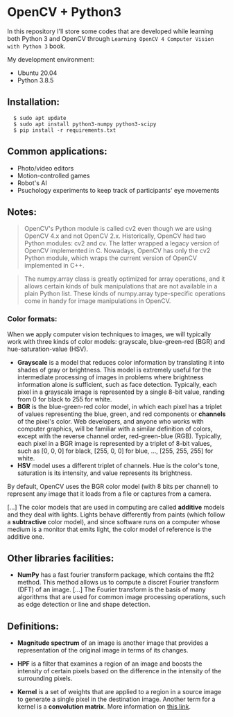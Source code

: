 # OpenCV + Python3

In this repository I'll store some codes that are developed while learning both Python 3 and OpenCV through `Learning OpenCV 4 Computer Vision with Python 3` book.

My development environment:

* Ubuntu 20.04
* Python 3.8.5

## Installation:

```shell
  $ sudo apt update
  $ sudo apt install python3-numpy python3-scipy
  $ pip install -r requirements.txt
```

## Common applications:

* Photo/video editors
* Motion-controlled games
* Robot's AI
* Psuchology experiments to keep track of participants' eye movements

## Notes:

> OpenCV's Python module is called cv2 even though we are using OpenCV 4.x and not OpenCV 2.x. Historically, OpenCV had two Python modules: cv2 and cv. The latter wrapped a legacy version of OpenCV implemented in C. Nowadays, OpenCV has only the cv2 Python module, which wraps the current version of OpenCV implemented in C++.

> The numpy.array class is greatly optimized for array operations, and it allows certain kinds of bulk manipulations that are not available in a plain Python list. These kinds of numpy.array type-specific operations come in handy for image manipulations in OpenCV.


### Color formats:

When we apply computer vision techniques to images, we will typically work with three kinds of color models: grayscale, blue-green-red (BGR) and hue-saturation-value (HSV).

* **Grayscale** is a model that reduces color information by translating it into shades of gray or brightness. This model is extremely useful for the intermediate processing of images in problems where brightness information alone is sufficient, such as face detection. Typically, each pixel in a grayscale image is represented by a single 8-bit value, randing from 0 for black to 255 for white.
* **BGR** is the blue-green-red color model, in which each pixel has a triplet of values representing the blue, green, and red components or **channels** of the pixel's color. Web developers, and anyone who works with computer graphics, will be familiar with a similar definition of colors, except with the reverse channel order, red-green-blue (RGB). Typically, each pixel in a BGR image is represented by a triplet of 8-bit values, such as [0, 0, 0] for black, [255, 0, 0] for blue, ..., [255, 255, 255] for white.
* **HSV** model uses a different triplet of channels. Hue is the color's tone, saturation is its intensity, and value represents its brightness.

By default, OpenCV uses the BGR color model (with 8 bits per channel) to represent any image that it loads from a file or captures from a camera.

[...] The color models that are used in computing are called **additive** models and they deal with lights. Lights behave differently from paints (which follow a **subtractive** color model), and since software runs on a computer whose medium is a monitor that emits light, the color model of reference is the additive one.

## Other libraries facilities:

* **NumPy** has a fast fourier transform package, which contains the fft2 method. This method allows us to compute a discret Fourier transform (DFT) of an image. [...] The Fourier transform is the basis of many algorithms that are used for common image processing operations, such as edge detection or line and shape detection.

## Definitions:

* **Magnitude spectrum** of an image is another image that provides a representation of the original image in terms of its changes.

* **HPF** is a filter that examines a region of an image and boosts the intensity of certain pixels based on the difference in the intensity of the surrounding pixels.

* **Kernel** is a set of weights that are applied to a region in a source image to generate a single pixel in the destination image. Another term for a kernel is a **convolution matrix**. More information on [this link](https://www.pyimagesearch.com/2016/07/25/convolutions-with-opencv-and-python/).
